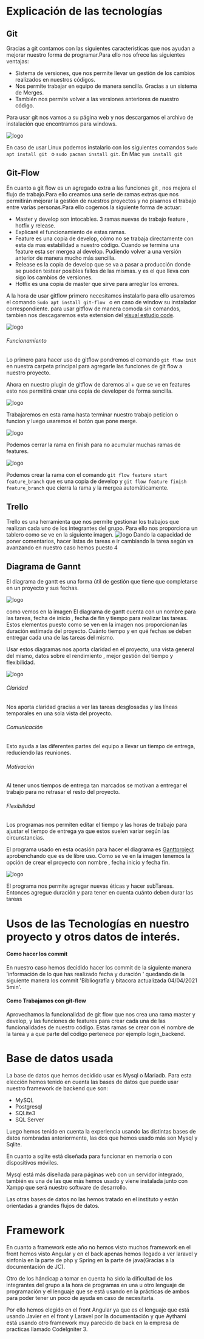 # <a name="explicacion_tecnologias">Explicación de las tecnologías</a>

## Git

Gracias a git contamos con las siguientes características que nos ayudan a mejorar nuestro forma de programar.Para ello nos ofrece las siguientes ventajas:
- Sistema de versiones, que nos permite llevar un gestión de los cambios realizados en nuestros códigos.
- Nos permite trabajar en equipo de manera sencilla. Gracias a un sistema de Merges.
- También nos permite volver a las versiones anteriores de nuestro código.
 
Para usar git nos vamos a su página web y nos descargamos el archivo de instalación que encontramos para windows.
 
![logo](Imagenes/Tecnologias/git.PNG)
 
En caso de usar Linux  podemos instalarlo con los siguientes comandos 
`Sudo apt install git ` o `sudo pacman install git`. En Mac `yum install git`
 
## Git-Flow

En cuanto a git flow es un agregado extra a las funciones git , nos mejora el flujo de trabajo.Para ello creamos una serie de ramas extras que nos permitirán mejorar la gestión de nuestros proyectos y no pisarnos el trabajo entre varias personas.Para ello cogemos la siguiente forma de actuar:
- Master y develop son intocables.
3 ramas nuevas de trabajo feature , hotfix y release.    
- Explicaré el funcionamiento de estas ramas.
- Feature es una copia de develop, cómo no se trabaja directamente con esta da mas estabilidad a nuestro código. Cuando se termina una feature esta ser mergea al develop. Pudiendo volver a una versión anterior de manera mucho más sencilla.
- Release es la copia de develop que se va a pasar a producción donde se pueden testear posibles fallos de las mismas. y es el que lleva con sigo los cambios de versiones.
- Hotfix es una copia de master que sirve para arreglar los errores.
 
A la hora de usar gitflow primero necesitamos instalarlo para ello usaremos el comando `Sudo apt install git-flow ` o en caso de window su instalador correspondiente.
para usar gitflow de manera comoda sin comandos, tambien nos descagaremos esta extension del  [visual estudio code](https://marketplace.visualstudio.com/items?itemName=PsykoSoldi3r.vscode-git-flow).
 
![logo](Imagenes/Tecnologias/git-flow.PNG)
 
###### Funcionamiento

 Lo primero para hacer uso de gitflow pondremos el comando `git flow init` en nuestra carpeta principal para agregarle las funciones de git flow a nuestro proyecto.
 
 Ahora en nuestro plugin de gitflow de daremos al + que se ve en features  esto nos permitirá crear una copia de developer de forma sencilla.
 
![logo](Imagenes/Tecnologias/feature.PNG)
 
Trabajaremos en esta rama hasta terminar nuestro trabajo peticion o funcion y luego usaremos el botón que pone merge. 
 
![logo](Imagenes/Tecnologias/merge.PNG)
 
Podemos cerrar la rama en finish para no acumular muchas ramas de features. 
 
![logo](Imagenes/Tecnologias/merge.PNG)
 
Podemos crear la rama con el comando `git flow feature start feature_branch`
que es una copia de develop y `git flow feature finish feature_branch`  que cierra la rama y la mergea automáticamente.
 
## Trello

Trello es una herramienta que nos permite gestionar los trabajos que realizan cada uno de los integrantes del grupo.
Para ello nos proporciona un tablero como se ve en la siguiente imagen.
![logo](Imagenes/Tecnologias/trello.PNG)
Dando la capacidad de poner comentarios, hacer listas de tareas e ir cambiando la tarea según va avanzando en nuestro caso hemos puesto 4

## Diagrama de Gannt 

El diagrama de gantt es una forma útil de gestión que tiene que completarse en un proyecto y sus fechas.

![logo](Imagenes/Tecnologias/gantt.PNG)


como vemos en la imagen  El diagrama de gantt cuenta con un nombre para las tareas, fecha de inicio , fecha de fin y tiempo para realizar las tareas. Estos elementos puesto como se ven en la imagen nos proporcionan las duración estimada del proyecto. Cuánto tiempo y en qué fechas se deben entregar cada una de las tareas del mismo.

Usar estos diagramas nos aporta claridad en el proyecto, una vista general del mismo, datos sobre el rendimiento , mejor gestión del tiempo y flexibilidad.


![logo](Imagenes/Tecnologias/gantt2.jpg)

###### Claridad

Nos aporta claridad gracias a ver las tareas desglosadas y las líneas temporales en una sola vista del proyecto.

###### Comunicación

Esto ayuda a las diferentes partes del equipo a llevar un tiempo de entrega, reduciendo las reuniones.

###### Motivación

Al tener unos tiempos de entrega tan marcados se motivan a entregar el trabajo para no retrasar el resto del proyecto. 

###### Flexibilidad

Los programas  nos permiten editar el tiempo y las horas de trabajo para ajustar el tiempo de entrega ya que estos suelen variar según las circunstancias.


El programa usado en esta ocasión para hacer el diagrama es [Ganttproject](https://www.ganttproject.biz/) aprobenchando que es de libre uso. 
Como se ve en la imagen tenemos la opción de crear el proyecto con nombre , fecha inicio y fecha fin.

![logo](Imagenes/Tecnologias/gantt.PNG)

 El programa nos permite agregar nuevas éticas y hacer subTareas. Entonces agregue duración y  para tener en cuenta cuánto deben durar las tareas 



# <a name="uso_tecnologias">Usos de las Tecnologías en nuestro proyecto y otros datos de interés.</a>
 
#### Como hacer los commit 
 
En nuestro caso hemos decidido hacer los commit de la siguiente manera 'información de lo que has realizado fecha y duración ' quedando de la siguiente manera los commit 'Bibliografía y bitacora actualizada  04/04/2021 5min'.

#### Como Trabajamos con git-flow

Aprovechamos la funcionalidad de git flow que nos crea una rama master  y develop, y las funciones de features para crear cada una de las funcionalidades de nuestro código. Estas ramas se crear con el nombre de la tarea y a que parte del código pertenece  por ejemplo  login_backend.

# <a name="BBDD_usada">Base de datos usada</a>

La base de datos que hemos decidido usar es Mysql o Mariadb.
Para esta elección hemos tenido en cuenta las bases de datos que puede usar nuestro framework de backend que son:
- MySQL
- Postgresql
- SQLite3
- SQL Server
 
Luego hemos tenido en cuenta la experiencia usando las distintas bases de datos  nombradas anteriormente, las dos que hemos usado más son Mysql y Sqlite.
 
 En cuanto a sqlite está diseñada para funcionar en memoria o con dispositivos móviles. 
 
Mysql está más diseñada para páginas web con un servidor integrado, también es una de las que más hemos usado y viene instalada junto con Xampp que será nuestro software de desarrollo.
 
Las otras bases de datos no las hemos tratado en el instituto y están orientadas a grandes flujos de datos.
 
# <a name="framework">Framework</a>

 En cuanto a framework este año no hemos visto muchos framework en el front hemos visto Angular y en el back apenas hemos llegado a ver laravel y sinfonía en la parte de php y Spring en la parte de java(Gracias a la documentación de JC).
 
 Otro de los hándicap a tomar en cuenta ha sido la dificultad de los integrantes del grupo a la hora de programas en una u otro lenguaje de programación y el lenguaje que se está usando en la prácticas de ambos para poder tener un poco de ayuda en caso de necesitarla.
 
 Por ello hemos elegido en el front Angular ya que es el lenguaje que está usando Javier en el front y Laravel por la documentación y que Aythami está usando otro framework muy parecido de back en la empresa de practicas llamado CodeIgniter 3. 

 
